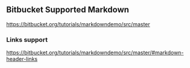 ## Bitbucket Supported Markdown

<https://bitbucket.org/tutorials/markdowndemo/src/master>

### Links support

<https://bitbucket.org/tutorials/markdowndemo/src/master/#markdown-header-links>
